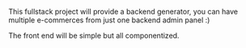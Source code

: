 This fullstack project will provide a backend generator, you can have multiple e-commerces from just one backend admin panel :)

The front end will be simple but all componentized.
